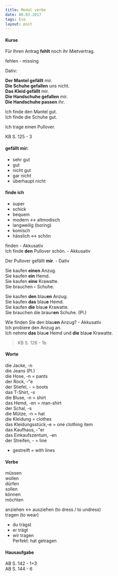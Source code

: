 ```yaml
---  
title: Modal verbe  
date: 06.03.2017    
tags: Eva
layout: post
--- 
```


#### Kurse

Für Ihren Antrag **fehlt** noch ihr Mietvertrag.  

fehlen - missing  

Dativ:  

**Der Mantel gefällt** mir.  
**Die Schuhe gefallen** uns nicht.  
**Das Kleid gefällt** mir.  
**Die Handschuhe gefallen** mir.  
**Die Handschuhe passen** ihr.  

Ich finde den Mantel gut.  
Ich finde die Schuhe gut.  

Ich trage einen Pullover.  

KB S. 125 - 3

#### gefällt mir:  
- sehr gut  
- gut  
- nicht gut  
- gar nicht  
- überhaupt nicht  
  
  
#### finde ich  
- super  
- schick
- bequem
- modern <-> altmodisch
- langweilig (boring)  
- komisch
- hässlich <-> schön

finden - Akkusativ  
Ich finde **den** Pullover schön. - Akkusativ  

Der Pullover gefällt **mir**. - Dativ  

Sie kaufen **einen** Anzug.  
Sie kaufen **ein** Hemd.  
Sie kaufen **eine** Krawatte.  
Sie brauchen **-** Schuhe.  

Sie kaufen **den** blau**en** Anzug.  
Sie kaufen **das** blau**e** Hemd.  
Sie kaufen **die** blau**e** Krawatte.  
Sie brauchen die braun**en** Schuhe. (Pl.)  

Wie finden Sie den blau**en** Anzug? - Akkusativ  
Ich probiere den Anzug an.  
Ich nehme **das** blau**e** Hemd und **die** blau**e** Krawatte.  

> KB S. 126 - 1b  


#### Worte

die Jacke, -n  
die Jeans (Pl.)  
die Hose, -n = pants  
der Rock, -"e  
der Stiefel, - = boots  
das T-Shirt, -s  
die Bluse, -n = shirt    
das Hemd, -en = man-shirt  
der Schal, -s  
die Mütze, -n = hat  
die Kleidung = clothes  
das Kleidungsstück,-e = one clothing item  
das Kaufhaus, -"er  
das Einkaufszentum, -en  
der Streifen, - = line  
- gestreift = with lines  

#### Verbe

müssen  
wollen  
dürfen    
sollen  
können  
möchten  

anziehen <-> ausziehen (to dress / to undress)  
tragen (to wear)  
- du trägst  
- er trägt  
- wir tragen  
Perfekt: hat getragen  

#### Hausaufgabe

AB S. 142 - 1+3  
AB S. 144 - 6  